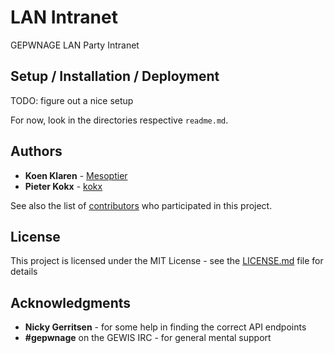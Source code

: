 # LAN Intranet

GEPWNAGE LAN Party Intranet

## Setup / Installation / Deployment

TODO: figure out a nice setup

For now, look in the directories respective `readme.md`.

## Authors

* **Koen Klaren** - [Mesoptier](https://github.com/Mesoptier)
* **Pieter Kokx** - [kokx](https://github.com/kokx)

See also the list of [contributors](https://github.com/GEPWNAGE/lan-intranet/contributors) who participated in this project.

## License

This project is licensed under the MIT License - see the [LICENSE.md](LICENSE.md) file for details

## Acknowledgments

* **Nicky Gerritsen** - for some help in finding the correct API endpoints
* **#gepwnage** on the GEWIS IRC - for general mental support
